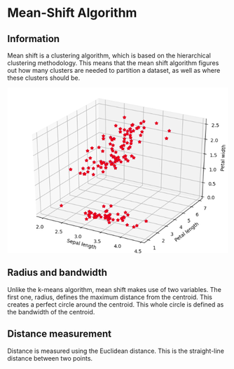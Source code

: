 # Mean-Shift Algorithm

## Information

Mean shift is a clustering algorithm, which is based on the hierarchical clustering methodology. This means that the mean shift algorithm figures out how many clusters are needed to partition a dataset, as well as where these clusters should be.

![mean-shift](/images/mean-shift.gif)

## Radius and bandwidth

Unlike the k-means algorithm, mean shift makes use of two variables. The first one, radius, defines the maximum distance from the centroid. This creates a perfect circle around the centroid. This whole circle is defined as the bandwidth of the centroid.

## Distance measurement

Distance is measured using the Euclidean distance. This is the straight-line distance between two points.
